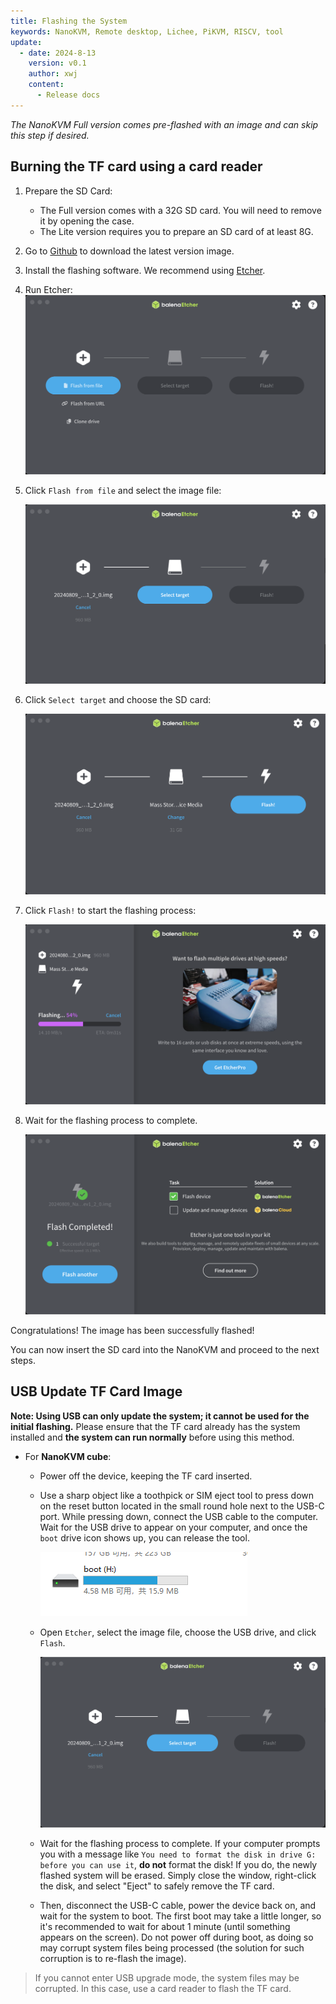 ```yaml
---
title: Flashing the System
keywords: NanoKVM, Remote desktop, Lichee, PiKVM, RISCV, tool
update:
  - date: 2024-8-13
    version: v0.1
    author: xwj
    content:
      - Release docs
---
```


*The NanoKVM Full version comes pre-flashed with an image and can skip this step if desired.*

## Burning the TF card using a card reader

1. Prepare the SD Card:

    - The Full version comes with a 32G SD card. You will need to remove it by opening the case.
    - The Lite version requires you to prepare an SD card of at least 8G.

1. Go to [Github](https://github.com/sipeed/NanoKVM/releases/latest) to download the latest version image.

1. Install the flashing software. We recommend using [Etcher](https://etcher.balena.io).

1. Run Etcher:
    ![run Ethcer](../../../../assets/NanoKVM/flashing/run_etcher.png)

1. Click `Flash from file` and select the image file:

    ![select image](../../../../assets/NanoKVM/flashing/select_image.png)

1. Click `Select target` and choose the SD card:

    ![select target](../../../../assets/NanoKVM/flashing/select_target.png)

1. Click `Flash!` to start the flashing process:

    ![select target](../../../../assets/NanoKVM/flashing/flashing.png)

1. Wait for the flashing process to complete.

    ![select target](../../../../assets/NanoKVM/flashing/flashed.png)

Congratulations! The image has been successfully flashed!

You can now insert the SD card into the NanoKVM and proceed to the next steps.

## USB Update TF Card Image

**Note: Using USB can only update the system; it cannot be used for the initial flashing.**
Please ensure that the TF card already has the system installed and **the system can run normally** before using this method.

- For **NanoKVM cube**:

  - Power off the device, keeping the TF card inserted.
  
  - Use a sharp object like a toothpick or SIM eject tool to press down on the reset button located in the small round hole next to the USB-C port. While pressing down, connect the USB cable to the computer. Wait for the USB drive to appear on your computer, and once the `boot` drive icon shows up, you can release the tool.

    ![select target](../../../../assets\NanoKVM\flashing\boot.png)

  - Open `Etcher`, select the image file, choose the USB drive, and click `Flash`.

    ![select image](../../../../assets/NanoKVM/flashing/select_image.png)

  - Wait for the flashing process to complete. If your computer prompts you with a message like `You need to format the disk in drive G: before you can use it`, **do not** format the disk! If you do, the newly flashed system will be erased. Simply close the window, right-click the disk, and select "Eject" to safely remove the TF card.

  - Then, disconnect the USB-C cable, power the device back on, and wait for the system to boot. The first boot may take a little longer, so it's recommended to wait for about 1 minute (until something appears on the screen). Do not power off during boot, as doing so may corrupt system files being processed (the solution for such corruption is to re-flash the image).

> If you cannot enter USB upgrade mode, the system files may be corrupted. In this case, use a card reader to flash the TF card.
